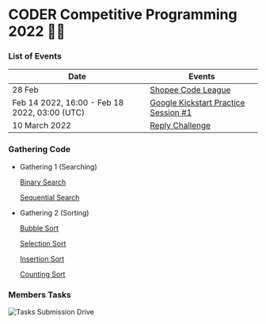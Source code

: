 # CODER Competitive Programming 2022 👨‍💻

### List of Events

|Date                |Events                          |
|----------------|-------------------------------|
|28 Feb|[Shopee Code League](https://careers.shopee.sg/codeleague/)            |'Isn't this fun?'            |
|Feb 14 2022, 16:00 - Feb 18 2022, 03:00 (UTC)          |[Google Kickstart Practice Session #1](https://codingcompetitions.withgoogle.com/kickstart/schedule)            |"Isn't this fun?"            |
|10 March 2022         |[Reply Challenge](https://challenges.reply.com/tamtamy/challenges/category/coding#home)|
### Gathering Code
  * Gathering 1 (Searching)

      [Binary Search](1-Gathering-Code/Gathering-1/binary-search.cpp)
      
      [Sequential Search](1-Gathering-Code/Gathering-1/sequential-search.cpp)


  * Gathering 2 (Sorting)

    [Bubble Sort](1-Gathering-Code/Gathering-2/bubble-sort.cpp)
    
    [Selection Sort](1-Gathering-Code/Gathering-2/selection-sort.cpp)

    [Insertion Sort](1-Gathering-Code/Gathering-2/insertion-sort.cpp)
    
    [Counting Sort](1-Gathering-Code/Gathering-2/countring-sort.cpp)

  

### Members Tasks

![Tasks Submission Drive](https://img.shields.io/badge/Google_Cloud-4285F4?style=for-the-badge&logo=google-cloud&logoColor=white)<a href="https://drive.google.com/drive/folders/1GLDRXLkRwOzocTyO__YWf2a1iMHUlw5T?usp=sharing">
